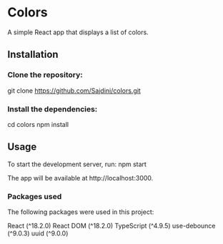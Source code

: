 # Colors

A simple React app that displays a list of colors.

## Installation

### Clone the repository:

git clone https://github.com/Sajdini/colors.git

### Install the dependencies:

cd colors
npm install

## Usage

To start the development server, run:
npm start

The app will be available at http://localhost:3000.

### Packages used

The following packages were used in this project:

React (^18.2.0)
React DOM (^18.2.0)
TypeScript (^4.9.5)
use-debounce (^9.0.3)
uuid (^9.0.0)
